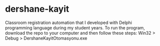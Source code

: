# dershane-kayit
Classroom registration automation that I developed with Delphi programming language during my student years.  To run the program, download the repo to your computer and then follow these steps: Win32 > Debug > DershaneKayitOtomasyonu.exe
